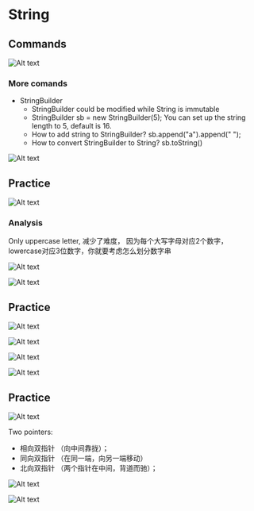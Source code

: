 # String

## Commands
![Alt text](image.png)

### More comands
- StringBuilder
  - StringBuilder could be modified while String is immutable
  - StringBuilder sb = new StringBuilder(5); You can set up the string length to 5, default is 16.
  - How to add string to StringBuilder? sb.append("a").append(" ");
  - How to convert StringBuilder to String? sb.toString()

![Alt text](image-1.png)

## Practice 
![Alt text](image-2.png)

### Analysis 
Only uppercase letter, 减少了难度， 因为每个大写字母对应2个数字，lowercase对应3位数字，你就要考虑怎么划分数字串

![Alt text](image-3.png)

![Alt text](image-4.png)

## Practice

![Alt text](image-5.png)

![Alt text](image-6.png)

![Alt text](image-7.png)

![Alt text](image-9.png)

## Practice
![Alt text](image-10.png)

Two pointers: 
- 相向双指针 （向中间靠拢）；
- 同向双指针 （在同一端，向另一端移动） 
- 北向双指针 （两个指针在中间，背道而驰）；

![Alt text](image-12.png)

![Alt text](image-11.png)


